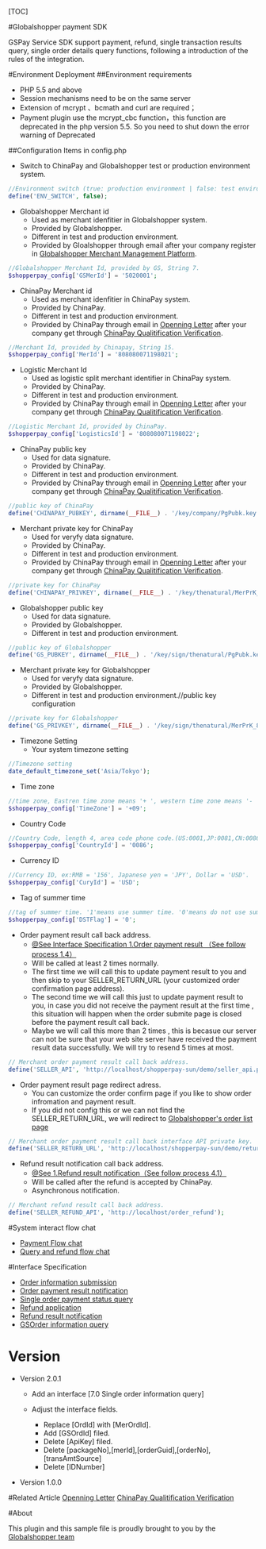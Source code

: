 
[TOC]

#Globalshopper payment SDK

GSPay Service SDK support payment, refund, single transaction results query, single order details query functions, following a  introduction of the rules of the integration.

#Environment Deployment
##Environment requirements
- PHP 5.5 and above
- Session mechanisms need to be on the same server
- Extension of mcrypt 、bcmath and curl are required；
- Payment plugin use the mcrypt_cbc function，this function are deprecated in the php version 5.5. So you need to shut down the error warning of Deprecated

##Configuration Items in config.php

- Switch to ChinaPay and Globalshopper test or production environment system.
```php
//Environment switch (true: production environment | false: test environment)
define('ENV_SWITCH', false);
```
- Globalshopper Merchant id 
	- Used as merchant idenfitier in Globalshopper system.
	- Provided by Globalshopper.
	- Different in test and production environment.
	- Provided by Gloalshopper through email after your company register in [Globalshopper Merchant Management Platform][GS_Mer_Platform].
```php
//Globalshopper Merchant Id, provided by GS, String 7.
$shopperpay_config['GSMerId'] = '5020001';
```
- ChinaPay Merchant id 
	- Used as merchant idenfitier in ChinaPay system.
	- Provided by ChinaPay.
	- Different in test and production environment.
	- Provided by ChinaPay through email in [Openning Letter][CP_OpenningLetter] after your company get through [ChinaPay Qualitification Verification][CP_Veri].
```php
//Merchant Id, provided by Chinapay, String 15.
$shopperpay_config['MerId'] = '808080071198021';
```

- Logistic Merchant Id
	- Used as logistic split merchant identifier in ChinaPay system.
	- Provided by ChinaPay.
	- Different in test and production environment.
	- Provided by ChinaPay through email in [Openning Letter][CP_OpenningLetter] after your company get through [ChinaPay Qualitification Verification][CP_Veri].

```php
//Logistic Merchant Id, provided by ChinaPay.
$shopperpay_config['LogisticsId'] = '808080071198022';
```

- ChinaPay public key
	- Used for data signature.
	- Provided by ChinaPay.
	- Different in test and production environment.
	- Provided by ChinaPay through email in [Openning Letter][CP_OpenningLetter] after your company get through [ChinaPay Qualitification Verification][CP_Veri].
```php
//public key of ChinaPay
define('CHINAPAY_PUBKEY', dirname(__FILE__) . '/key/company/PgPubk.key');
```

- Merchant private key for ChinaPay
	- Used for veryfy data signature.
	- Provided by ChinaPay.
	- Different in test and production environment.
	- Provided by ChinaPay through email in [Openning Letter][CP_OpenningLetter] after your company get through [ChinaPay Qualitification Verification][CP_Veri].
```php
//private key for ChinaPay
define('CHINAPAY_PRIVKEY', dirname(__FILE__) . '/key/thenatural/MerPrK_808080071198021_20160711103730.key');
```

- Globalshopper public key
	- Used for data signature.
	- Provided by Globalshopper.
	- Different in test and production environment.
```php
//public key of Globalshopper
define('GS_PUBKEY', dirname(__FILE__) . '/key/sign/thenatural/PgPubk.key');
```

- Merchant private key for Globalshopper
	- Used for veryfy data signature.
	- Provided by Globalshopper.
	- Different in test and production environment.//public key configuration
```php
//private key for Globalshopper
define('GS_PRIVKEY', dirname(__FILE__) . '/key/sign/thenatural/MerPrK_808080071198021_20160711103730.key');
```


- Timezone Setting
	- Your system timezone setting
```php
//Timezone setting
date_default_timezone_set('Asia/Tokyo');
```

- Time zone
```php
//time zone, Eastren time zone means '+ ', western time zone means '- '.Less than 3 bytes.
$shopperpay_config['TimeZone'] = '+09';
```

- Country Code
```php
//Country Code, length 4, area code phone code.(US:0001,JP:0081,CN:0086)
$shopperpay_config['CountryId'] = '0086';
```
- Currency ID
```php
//Currency ID, ex:RMB = '156', Japanese yen = 'JPY', Dollar = 'USD'.
$shopperpay_config['CuryId'] = 'USD';
```
- Tag of summer time
```php
//tag of summer time. '1'means use summer time. '0'means do not use summer time.
$shopperpay_config['DSTFlag'] = '0';
```

- Order payment result call back address.
	- [@See Interface Specification 1.Order payment result （See follow process 1.4）][Interface_01]
	- Will be called at least 2 times normally.
	- The first time we will call this to update payment result to you and then skip to your SELLER_RETURN_URL (your customized order confirmation page address).
	- The second time we will call this just to update payment result to you, in case you did not receive the payment result at the first time , this situation will happen when the order submite page is closed before the payment result call back.
	- Maybe we will call this more than 2 times , this is becasue our server can not be sure that your web site server have received the payment result data successfully. We will try to resend 5 times at most.
```php
// Merchant order payment result call back address.
define('SELLER_API', 'http://localhost/shopperpay-sun/demo/seller_api.php');
```
- Order payment result page redirect adress.
	- You can customize the order confirm page if you like to show order infromation and payment result.
	- If you did not config this or we can not find the SELLER_RETURN_URL, we will redirect to [Globalshopper's order list page][GS_OrderList_URL]
```php
// Merchant order payment result call back interface API private key.
define('SELLER_RETURN_URL', 'http://localhost/shopperpay-sun/demo/return_url.php');
```

- Refund result notification call back address.
	- [@See 1.Refund result notification（See follow process 4.1）][Interface_01]
	- Will be called after the refund is accepted by ChinaPay.
	- Asynchronous notification.
```php
// Merchant refund result call back address.
define('SELLER_REFUND_API', 'http://localhost/order_refund');
```

#System interact flow chat

- [Payment Flow chat][Interface_01]
- [Query and refund flow chat][Interface_01]


#Interface Specification
- [Order information submission][Interface_01]
- [Order payment result notification][Interface_01]
- [Single order payment status query][Interface_01]
- [Refund application][Interface_01]
- [Refund result notification][Interface_01]
- [GSOrder information query][Interface_01]


# Version

 - Version 2.0.1
    - Add an interface [7.0 Single order information query]
    - Adjust the interface fields.


        - Replace [OrdId] with [MerOrdId].
        - Add [GSOrdId] filed.
        - Delete [ApiKey] filed.
        - Delete [packageNo],[merId],[orderGuid],[orderNo],[transAmtSource]
        - Delete [IDNumber] 

 - Version 1.0.0

#Related Article
[Openning Letter][CP_OpenningLetter]
[ChinaPay Qualitification Verification][CP_Veri]

#About 

This plugin and this sample file is proudly brought to you by the [Globalshopper team][GS]

 [GS]: http://globalshopper.com.cn
 [GS_Mer_Platform]: http://globalshopper.com.cn
 [CP_OpenningLetter]: https://globalshopper.github.io/GSPay-php/CP_OpenningLetter.html
 [CP_Veri]:https://globalshopper.github.io/GSPay-php/CP_Verify.html
 [Interface_01]:https://globalshopper.github.io/GSPay-php/interface_specify.html
 [GS_OrderList_URL]:http://www.globalshopper.com.cn/member/order/list.jhtml

 

